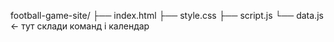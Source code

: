 football-game-site/
├── index.html
├── style.css
├── script.js
└── data.js         ← тут склади команд і календар
